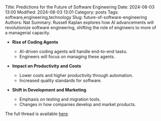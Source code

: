 Title: Predictions for the Future of Software Engineering
Date: 2024-08-03 13:00
Modified: 2024-08-03 13:01
Category: posts
Tags: software,engineering,technology
Slug: future-of-software-engineering
Authors: Nat
Summary: Russell Kaplan explores how AI advancements will revolutionize software engineering, shifting the role of engineers to more of a managerial capacity.

- **Rise of Coding Agents**
  - AI-driven coding agents will handle end-to-end tasks.
  - Engineers will focus on managing these agents.

- **Impact on Productivity and Costs**
  - Lower costs and higher productivity through automation.
  - Increased quality standards for software.

- **Shift in Development and Marketing**
  - Emphasis on testing and migration tools.
  - Changes in how companies develop and market products.

The full thread is available [here](https://threadreaderapp.com/thread/1820460524460802256.html).

